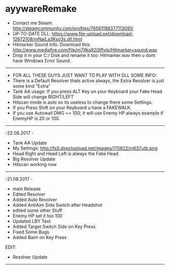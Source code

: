 # ayywareRemake

- Contact me Steam: http://steamcommunity.com/profiles/76561198377113091/
- UP-TO-DATE DLL: https://www.file-upload.net/download-12672108/mNaiLa3Kso3s.dll.html
- Hitmarker Sound Info: Download this: http://www.mediafire.com/file/m7ifka92i0ffvlo/Hitmarker+sound.wav
- Drop it in your C:/ Disk and rename it too: Hitmarker.wav then u dont have Windows Error Sound.

- - - - - - - - - - - - - - - - - - - - - - - - - - - - - - - - - - - - - -
- FOR ALL THESE GUYS JUST WANT TO PLAY WITH DLL SOME INFO:
- There is a Default Resolver thats active always, the Extra Resolver is just some kind "Extra"
- Tank AA usage: If you press ALT Key on your Keyboard your Fake Head Side will change RIGHT/LEFT
- Hitscan mode is auto so its useless to change there some Settings.
- If you Press Shift on your Keyboard u have a FAKEWALK.
- If you use Autowall DMG == 100; it will use Enemy HP always example if EnemyHP is 20 or 100.
- - - - - - - - - - - - - - - - - - - - - - - - - - - - - - - - - - - - - -
 -22.08.2017 -
 - Tank AA Update
 - My Settings: http://fs5.directupload.net/images/170822/nj637utb.png
 - Head Right and Head Left is always the Fake Head
 - Big Resolver Update
 - Hitscan working now
- - - - - - - - - - - - - - - - - - - - - - - - - - - - - - - - - - - - - -
 -21.08.2017 -
 - main Release
 - Edited Resolver
 - Added Auto Revolver
 - Added AntiAim Side Switch after Headshot
 - edited some other Stuff
 - Enemy HP set it too 100
 - Updated LBY Text
 - Added Target Switch Side on Key Press
 - Fixed Some Bugs
 - Added Baim on Key Press
 
EDIT:
- Resolver Update
- - - - - - - - - - - - - - - - - - - - - - - - - - - - - - - - - - - - - -
